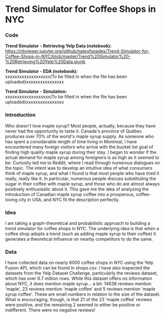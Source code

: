 # Trend Simulator for Coffee Shops in NYC

### Code
**Trend Simulator - Retrieving Yelp Data (notebook):** <br />
https://nbviewer.jupyter.org/github/nateofspades/Trend-Simulator-for-Coffee-Shops-in-NYC/blob/master/Trend%20Simulator%20-%20Retrieving%20Yelp%20Data.ipynb

**Trend Simulator - EDA (notebook):** <br />
xxxxxxxxxxxxxxxxxxx(To be filled in when the file has been uploaded)xxxxxxxxxxxxxxxx

**Trend Simulator - Simulation:** <br />
xxxxxxxxxxxxxxxxxxx(To be filled in when the file has been uploaded)xxxxxxxxxxxxxxxx

### Introduction
Who doesn't love maple syrup? Most people, actually, because they have never had the opportunity to taste it. Canada's province of Québec produces over 70% of the world's maple syrup supply. As someone who has spent a considerable length of time living in Montreal, I have encountered many foreign visitors who arrive with the bucket list goal of finding high quality maple syrup during their stay. I began to wonder if the actual demand for maple syrup among foreigners is as high as it seemed to be. Curiosity led me to Reddit, where I read through numerous dialogues on the topic. The intent was to develop an intuitive idea of what consumers think of maple syrup, and what I found is that most people who have tried it really, really like it. In particular, numerous people discuss substituting the sugar in their coffee with maple syrup, and those who do are almost always positively enthusiastic about it. This gave me the idea of analyzing the introduction of Canadian maple syrup coffee into a prosperous, coffee-loving city in USA, and NYC fit the description perfectly.

### Idea
I am taking a graph-theoretical and probabilistic approach to building a trend simulator for coffee shops in NYC. The underlying idea is that when a coffee shop adopts a trend (such as adding maple syrup to their coffee) it generates a theoretical influence on nearby competitors to do the same. 

### Data
I have collected data on nearly 6000 coffee shops in NYC using the Yelp Fusion API, which can be found in shops.csv. I have also inspected the datasets from the Yelp Dataset Challenge, particularly the reviews dataset, which has over 6.7 million rows. While this dataset offers no information about NYC, it does mention maple syrup... a bit: 14638 reviews mention 'maple', 23 reviews mention 'maple coffee' and 5 reviews mention 'maple syrup coffee'. These are small numbers in relation to the size of the dataset. What is encouraging, though, is that 21 of the 23 'maple coffee' reviews were positive, and the remaining 2 seemed to either be positive or indifferent. There were no negative reviews!

